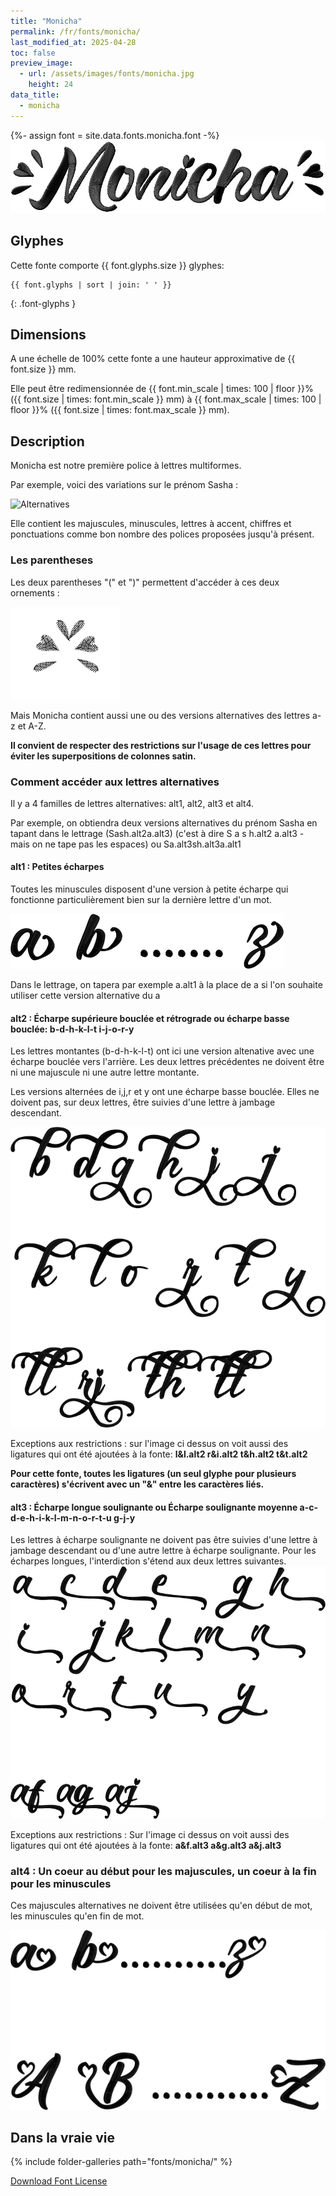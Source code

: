 ```yaml
---
title: "Monicha"
permalink: /fr/fonts/monicha/
last_modified_at: 2025-04-28
toc: false
preview_image:
  - url: /assets/images/fonts/monicha.jpg
    height: 24
data_title:
  - monicha
---
```

{%- assign font = site.data.fonts.monicha.font -%}
![monicha](/assets/images/fonts/monicha.jpg)

## Glyphes 
Cette fonte comporte  {{ font.glyphs.size }} glyphes:

```
{{ font.glyphs | sort | join: ' ' }}
```
{: .font-glyphs }


## Dimensions

A une échelle de  100% cette fonte a une hauteur approximative de  {{ font.size }} mm. 

Elle peut être redimensionnée  de {{ font.min_scale | times: 100 | floor }}% ({{ font.size | times: font.min_scale }} mm)
à {{ font.max_scale | times: 100 | floor }}% ({{ font.size | times: font.max_scale }} mm).


## Description

Monicha est notre première police à lettres multiformes.

Par exemple, voici des variations sur le prénom Sasha :

![Alternatives](/assets/images/fonts/monicha7.jpg)

Elle contient les majuscules, minuscules, lettres à accent, chiffres et ponctuations comme bon nombre des polices proposées jusqu'à présent. 

### Les parentheses

Les deux parentheses "(" et ")" permettent d'accéder à ces deux ornements :

![monica parentheses](/assets/images/fonts/monicha/monicaparentheses.png)

Mais Monicha contient aussi une ou des versions alternatives des lettres a-z et A-Z.

**Il convient de respecter des restrictions sur l'usage de ces lettres pour éviter les superpositions de  colonnes satin.**

### Comment accéder aux lettres alternatives

Il y a 4 familles de lettres alternatives: alt1, alt2, alt3 et alt4. 

Par exemple, on obtiendra deux versions alternatives du prénom Sasha en tapant dans le lettrage 
(Sash.alt2a.alt3)  (c'est à dire S a s h.alt2 a.alt3 - mais on ne tape pas les espaces) ou   Sa.alt3sh.alt3a.alt1


#### alt1 :  Petites écharpes 

Toutes les minuscules disposent d'une version à petite écharpe qui fonctionne particulièrement bien sur la dernière lettre d'un mot.

<img src="/assets/images/fonts/monicha/alt1.png" alt="Petite Écharpe" title="Petite Écharpe"><br>

Dans le lettrage, on tapera  par exemple a.alt1 à la place de a si l'on souhaite utiliser cette version alternative du a 
	

#### alt2 : Écharpe supérieure bouclée et rétrograde ou écharpe basse bouclée: b-d-h-k-l-t  i-j-o-r-y

Les lettres montantes (b-d-h-k-l-t) ont ici une version altenative avec une écharpe bouclée vers l'arrière. Les deux lettres précédentes ne doivent être ni une majuscule ni une autre lettre montante. 

Les versions alternées de i,j,r et y ont une écharpe basse bouclée. Elles ne doivent pas, sur deux lettres, être suivies d'une lettre à jambage descendant.


<img src="/assets/images/fonts/monicha/alt2.png" alt="Écharpe Longue Soulignante" title="Écharpe Longue Soulignante"><br>


Exceptions aux restrictions : sur l'image ci dessus on voit aussi des ligatures  qui ont été ajoutées à la fonte: **l&l.alt2  r&i.alt2  t&h.alt2 t&t.alt2**

**Pour cette fonte, toutes les ligatures (un seul glyphe pour plusieurs caractères) s'écrivent avec un "&" entre les caractères liés.**


#### alt3 : Écharpe longue soulignante ou Écharpe soulignante moyenne a-c-d-e-h-i-k-l-m-n-o-r-t-u g-j-y 

Les lettres à écharpe soulignante ne doivent pas être suivies  d'une lettre à jambage descendant ou d'une autre lettre  à écharpe soulignante. Pour les écharpes longues, l'interdiction s'étend aux deux lettres suivantes.
<img src="/assets/images/fonts/monicha/alt3.png" alt="Écharpe Moyenne Soulignante" title="Écharpe Moyenne Soulignante"><br>

Exceptions aux restrictions : Sur l'image ci dessus on voit aussi des ligatures qui ont été ajoutées à la fonte: **a&f.alt3  a&g.alt3  a&j.alt3**

### alt4 : Un coeur au début pour les majuscules, un coeur à la fin pour les minuscules

Ces majuscules alternatives ne doivent être utilisées qu'en début de mot, les minuscules qu'en fin de mot.

<img src="/assets/images/fonts/monicha/alt4.png" alt="Coeurs" title="Coeurs"><br>




##  Dans la vraie vie

{% include folder-galleries path="fonts/monicha/" %}

[Download Font License](https://github.com/inkstitch/inkstitch/tree/main/fonts/monicha/LICENSE)
